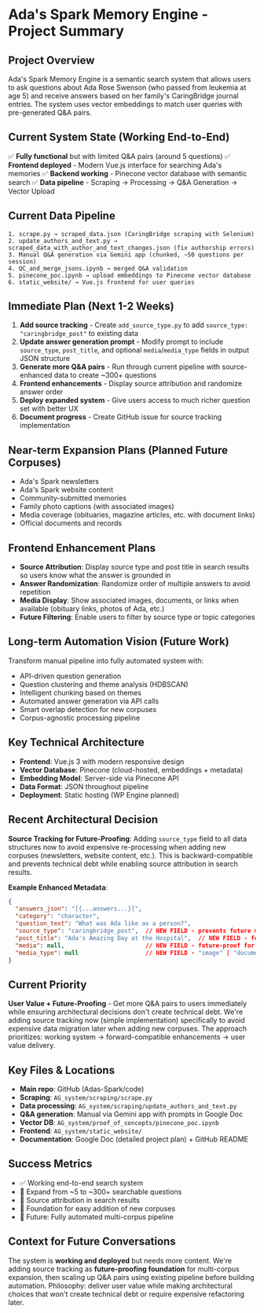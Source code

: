 # Ada's Spark Memory Engine - Project Summary

## Project Overview
Ada's Spark Memory Engine is a semantic search system that allows users to ask questions about Ada Rose Swenson (who passed from leukemia at age 5) and receive answers based on her family's CaringBridge journal entries. The system uses vector embeddings to match user queries with pre-generated Q&A pairs.

## Current System State (Working End-to-End)
✅ **Fully functional** but with limited Q&A pairs (around 5 questions)
✅ **Frontend deployed** - Modern Vue.js interface for searching Ada's memories
✅ **Backend working** - Pinecone vector database with semantic search
✅ **Data pipeline** - Scraping → Processing → Q&A Generation → Vector Upload

## Current Data Pipeline
```
1. scrape.py → scraped_data.json (CaringBridge scraping with Selenium)
2. update_authors_and_text.py → scraped_data_with_author_and_text_changes.json (fix authorship errors)
3. Manual Q&A generation via Gemini app (chunked, ~50 questions per session)
4. QC_and_merge_jsons.ipynb → merged Q&A validation
5. pinecone_poc.ipynb → upload embeddings to Pinecone vector database
6. static_website/ → Vue.js frontend for user queries
```

## Immediate Plan (Next 1-2 Weeks)
1. **Add source tracking** - Create `add_source_type.py` to add `source_type: "caringbridge_post"` to existing data
2. **Update answer generation prompt** - Modify prompt to include `source_type`, `post_title`, and optional `media`/`media_type` fields in output JSON structure
3. **Generate more Q&A pairs** - Run through current pipeline with source-enhanced data to create ~300+ questions
4. **Frontend enhancements** - Display source attribution and randomize answer order
5. **Deploy expanded system** - Give users access to much richer question set with better UX
6. **Document progress** - Create GitHub issue for source tracking implementation

## Near-term Expansion Plans (Planned Future Corpuses)
- Ada's Spark newsletters
- Ada's Spark website content  
- Community-submitted memories
- Family photo captions (with associated images)
- Media coverage (obituaries, magazine articles, etc. with document links)
- Official documents and records

## Frontend Enhancement Plans
- **Source Attribution**: Display source type and post title in search results so users know what the answer is grounded in
- **Answer Randomization**: Randomize order of multiple answers to avoid repetition
- **Media Display**: Show associated images, documents, or links when available (obituary links, photos of Ada, etc.)
- **Future Filtering**: Enable users to filter by source type or topic categories

## Long-term Automation Vision (Future Work)
Transform manual pipeline into fully automated system with:
- API-driven question generation
- Question clustering and theme analysis (HDBSCAN)
- Intelligent chunking based on themes
- Automated answer generation via API calls
- Smart overlap detection for new corpuses
- Corpus-agnostic processing pipeline

## Key Technical Architecture
- **Frontend**: Vue.js 3 with modern responsive design
- **Vector Database**: Pinecone (cloud-hosted, embeddings + metadata)
- **Embedding Model**: Server-side via Pinecone API
- **Data Format**: JSON throughout pipeline
- **Deployment**: Static hosting (WP Engine planned)

## Recent Architectural Decision
**Source Tracking for Future-Proofing**: Adding `source_type` field to all data structures now to avoid expensive re-processing when adding new corpuses (newsletters, website content, etc.). This is backward-compatible and prevents technical debt while enabling source attribution in search results.

**Example Enhanced Metadata**:
```json
{
  "answers_json": "[{...answers...}]",
  "category": "character",
  "question_text": "What was Ada like as a person?",
  "source_type": "caringbridge_post",  // NEW FIELD - prevents future migration pain
  "post_title": "Ada's Amazing Day at the Hospital",  // NEW FIELD - for display attribution
  "media": null,                       // NEW FIELD - future-proof for images/documents
  "media_type": null                   // NEW FIELD - "image" | "document" | "video" etc.
}
```

## Current Priority
**User Value + Future-Proofing** - Get more Q&A pairs to users immediately while ensuring architectural decisions don't create technical debt. We're adding source tracking now (simple implementation) specifically to avoid expensive data migration later when adding new corpuses. The approach prioritizes: working system → forward-compatible enhancements → user value delivery.

## Key Files & Locations
- **Main repo**: GitHub (Adas-Spark/code)
- **Scraping**: `AG_system/scraping/scrape.py`
- **Data processing**: `AG_system/scraping/update_authors_and_text.py`
- **Q&A generation**: Manual via Gemini app with prompts in Google Doc
- **Vector DB**: `AG_system/proof_of_concepts/pinecone_poc.ipynb`
- **Frontend**: `AG_system/static_website/`
- **Documentation**: Google Doc (detailed project plan) + GitHub README

## Success Metrics
- ✅ Working end-to-end search system
- 🎯 Expand from ~5 to ~300+ searchable questions
- 🎯 Source attribution in search results
- 🎯 Foundation for easy addition of new corpuses
- 🔄 Future: Fully automated multi-corpus pipeline

## Context for Future Conversations
The system is **working and deployed** but needs more content. We're adding source tracking as **future-proofing foundation** for multi-corpus expansion, then scaling up Q&A pairs using existing pipeline before building automation. Philosophy: deliver user value while making architectural choices that won't create technical debt or require expensive refactoring later.